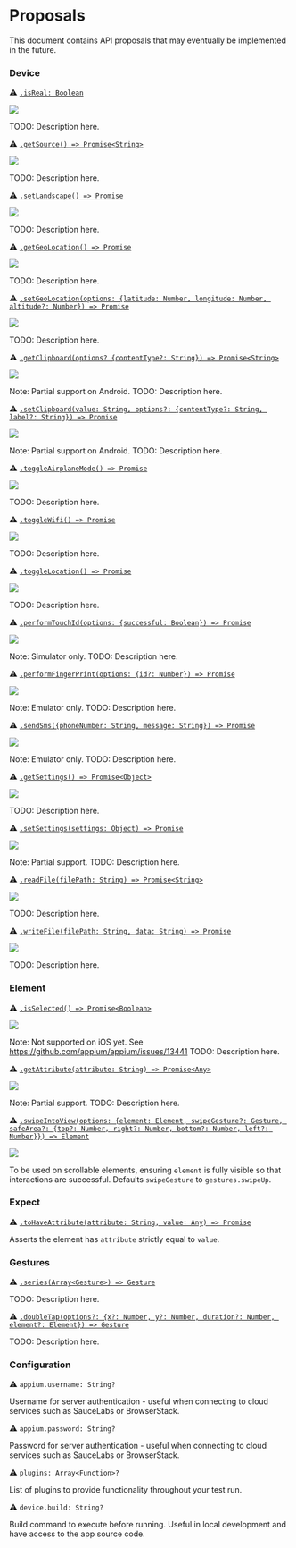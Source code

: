 # Proposals

This document contains API proposals that may eventually be implemented in the future.

### Device
 
:warning: [```.isReal: Boolean```](./device/isReal.md)

<img src="https://img.shields.io/badge/Platform-Both-blue.svg" />

TODO: Description here.

:warning: [```.getSource() => Promise<String>```](./device/getSource.md)

<img src="https://img.shields.io/badge/Platform-Both-blue.svg" />

TODO: Description here.

:warning: [```.setLandscape() => Promise```](./device/setLandscape.md)

<img src="https://img.shields.io/badge/Platform-Both-blue.svg" />

TODO: Description here.
 
:warning: [```.getGeoLocation() => Promise```](./device/getGeoLocation.md)

<img src="https://img.shields.io/badge/Platform-Both-blue.svg" />

TODO: Description here.

:warning: [```.setGeoLocation(options: {latitude: Number, longitude: Number, altitude?: Number}) => Promise```](./device/setGeoLocation.md)

<img src="https://img.shields.io/badge/Platform-Both-blue.svg" />

TODO: Description here.

:warning: [```.getClipboard(options? {contentType?: String}) => Promise<String>```](./device/getClipboard.md)

<img src="https://img.shields.io/badge/Platform-Both-blue.svg" />

Note: Partial support on Android.
TODO: Description here.

:warning: [```.setClipboard(value: String, options?: {contentType?: String, label?: String}) => Promise```](./device/setClipboard.md)

<img src="https://img.shields.io/badge/Platform-Both-blue.svg" />

Note: Partial support on Android.
TODO: Description here.

:warning: [```.toggleAirplaneMode() => Promise```](./device/toggleAirplaneMode.md)

<img src="https://img.shields.io/badge/Platform-Android-blue.svg" />

TODO: Description here.

:warning: [```.toggleWifi() => Promise```](./device/toggleWifi.md)

<img src="https://img.shields.io/badge/Platform-Android-blue.svg" />

TODO: Description here.

:warning: [```.toggleLocation() => Promise```](./device/toggleLocation.md)

<img src="https://img.shields.io/badge/Platform-Android-blue.svg" />

TODO: Description here.

:warning: [```.performTouchId(options: {successful: Boolean}) => Promise```](./device/performTouchId.md)

<img src="https://img.shields.io/badge/Platform-iOS-blue.svg" />

Note: Simulator only.
TODO: Description here.

:warning: [```.performFingerPrint(options: {id?: Number}) => Promise```](./device/performFingerPrint.md)

<img src="https://img.shields.io/badge/Platform-Android-blue.svg" />

Note: Emulator only.
TODO: Description here.

:warning: [```.sendSms({phoneNumber: String, message: String}) => Promise```](./device/sendSms.md)

<img src="https://img.shields.io/badge/Platform-Android-blue.svg" />

Note: Emulator only.
TODO: Description here.

:warning: [```.getSettings() => Promise<Object>```](./device/getSettings.md)

<img src="https://img.shields.io/badge/Platform-Both-blue.svg" />

TODO: Description here.

:warning: [```.setSettings(settings: Object) => Promise```](./device/setSettings.md)

<img src="https://img.shields.io/badge/Platform-Both-blue.svg" />

Note: Partial support.
TODO: Description here.

:warning: [```.readFile(filePath: String) => Promise<String>```](./device/readFile.md)

<img src="https://img.shields.io/badge/Platform-Both-blue.svg" />

TODO: Description here.

:warning: [```.writeFile(filePath: String, data: String) => Promise```](./device/writeFile.md)

<img src="https://img.shields.io/badge/Platform-Both-blue.svg" />

TODO: Description here.

### Element

:warning: [```.isSelected() => Promise<Boolean>```](./element/isSelected.md)

<img src="https://img.shields.io/badge/Platform-Android-blue.svg" />

Note: Not supported on iOS yet. See https://github.com/appium/appium/issues/13441
TODO: Description here.

:warning: [```.getAttribute(attribute: String) => Promise<Any>```](./element/getAttribute.md)

<img src="https://img.shields.io/badge/Platform-Both-blue.svg" />

Note: Partial support.
TODO: Description here.

:warning: [```.swipeIntoView(options: {element: Element, swipeGesture?: Gesture, safeArea?: {top?: Number, right?: Number, bottom?: Number, left?: Number}}) => Element```](./element/swipeIntoView.md)

<img src="https://img.shields.io/badge/Platform-Both-blue.svg" />

To be used on scrollable elements, ensuring `element` is fully visible so that interactions are successful. Defaults `swipeGesture` to `gestures.swipeUp`.

### Expect

:warning: [```.toHaveAttribute(attribute: String, value: Any) => Promise```](./expect/toHaveAttribute.md)

Asserts the element has `attribute` strictly equal to `value`.

### Gestures

:warning: [```.series(Array<Gesture>) => Gesture```](./gestures/series.md)

TODO: Description here.

:warning: [```.doubleTap(options?: {x?: Number, y?: Number, duration?: Number, element?: Element}) => Gesture```](./gestures/doubleTap.md)

TODO: Description here.

### Configuration

:warning: `appium.username: String?`

Username for server authentication - useful when connecting to cloud services such as SauceLabs or BrowserStack.

:warning: `appium.password: String?`

Password for server authentication - useful when connecting to cloud services such as SauceLabs or BrowserStack.

:warning: `plugins: Array<Function>?`

List of plugins to provide functionality throughout your test run.

:warning: `device.build: String?`

Build command to execute before running. Useful in local development and have access to the app source code.